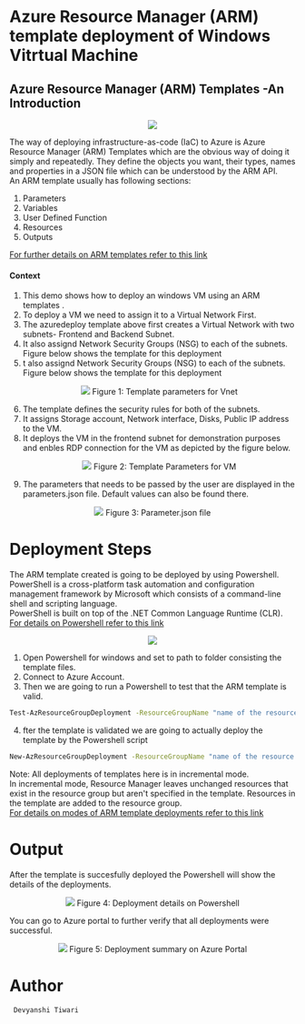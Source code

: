 # Azure Resource Manager (ARM) template deployment of Windows Vitrtual Machine

## Azure Resource Manager (ARM) Templates -An Introduction 
<p align="center">
<img src="./figures/az.png">
<br />
</p>


 The way of  deploying infrastructure-as-code (IaC) to Azure is  Azure Resource Manager (ARM) Templates  which are the obvious way of doing it simply and repeatedly. They define the objects you want, their types, names and properties in a JSON file which can be understood by the ARM API.<br/>
 An ARM template usually has following sections:<br/>
 1. Parameters
 2. Variables
 3. User Defined Function
 4. Resources
 5. Outputs
 
[ For further details  on ARM templates refer to this link ]( https://docs.microsoft.com/en-us/azure/azure-resource-manager/templates/overview)
####  Context
1. This demo shows how to deploy an windows VM using an ARM templates .<br/>  
2. To deploy a VM we need to assign it to a Virtual Network First.<br/>
3. The azuredeploy template above first creates a Virtual Network with two subnets- Frontend and Backend Subnet.<br/>
4. It also assignd Network Security Groups (NSG) to each of the subnets. Figure below shows the template for this deployment<br/>
5. t also assignd Network Security Groups (NSG) to each of the subnets. Figure below shows the  template for this deployment<br/>
                    <p align="center">
                    <img src="./figures/3.png">
                    Figure 1: Template parameters for Vnet
                                <br />
                    </p>
6. The template defines the security rules for both of the subnets.<br/>
7. It assigns Storage account, Network interface, Disks, Public IP address to the VM.<br/>
8. It deploys the VM in the frontend subnet for demonstration purposes and enbles RDP connection for the VM as depicted by the figure below.<br/>
                <p align="center">
                <img src="./figures/4.png">
                Figure 2: Template Parameters for VM
                <br />
                </p>
9. The parameters that needs to be passed by the user are displayed in the parameters.json file. Default values can also be found there.<br/>

<p align="center">
<img src="./figures/5.png">
Figure 3: Parameter.json file 
<br />
</p> 


# Deployment Steps
The ARM template created is going to be deployed by using Powershell. <br/>
 PowerShell is a cross-platform task automation and configuration management framework by Microsoft which consists  of a command-line shell and scripting language. <br/>
 PowerShell is built on top of the .NET Common Language Runtime (CLR).<br/>
 [For details on Powershell refer to this link](https://docs.microsoft.com/en-us/powershell/scripting/overview?view=powershell-7)
 
 <p align="center">
<img src="./figures/6.png">

<br />
</p> 

 1. Open Powershell for windows and set to path to folder consisting the template files.
 2. Connect to Azure Account.
 3. Then we are going to run a Powershell to test that the ARM template is valid.
 ``` bash
 Test-AzResourceGroupDeployment -ResourceGroupName "name of the resource group" -TemplateFile "yourtemplatefilename".json -Mode incremental -TemplateParameterFile "yourparametersfilename".json
```
4. fter the template is validated we are going to actually deploy the template by the Powershell script
```bash 
New-AzResourceGroupDeployment -ResourceGroupName "name of the resource group" -TemplateFile "yourtemplatefilename".json -Mode incremental -TemplateParameterFile "yourparametersfilename".json
```

Note: All deployments of templates here is in incremental mode.<br/>
In incremental mode, Resource Manager leaves unchanged resources that exist in the resource group but aren't specified in the template. Resources in the template are added to the resource group.<br/>
[For details on modes of ARM template deployments refer to this link](https://docs.microsoft.com/en-us/azure/azure-resource-manager/templates/deployment-modes)


# Output
After the template is succesfully deployed the Powershell will show the details of the deployments.<br/>
<p align="center">
<img src="./figures/1.png">
Figure 4: Deployment details on Powershell
<br />
</p>
You can go to Azure portal to further verify that all deployments were successful.

<p align="center">
<img src="./figures/2.png">
Figure 5: Deployment summary on Azure Portal
<br />
</p>



# Author
``` Devyanshi Tiwari```

